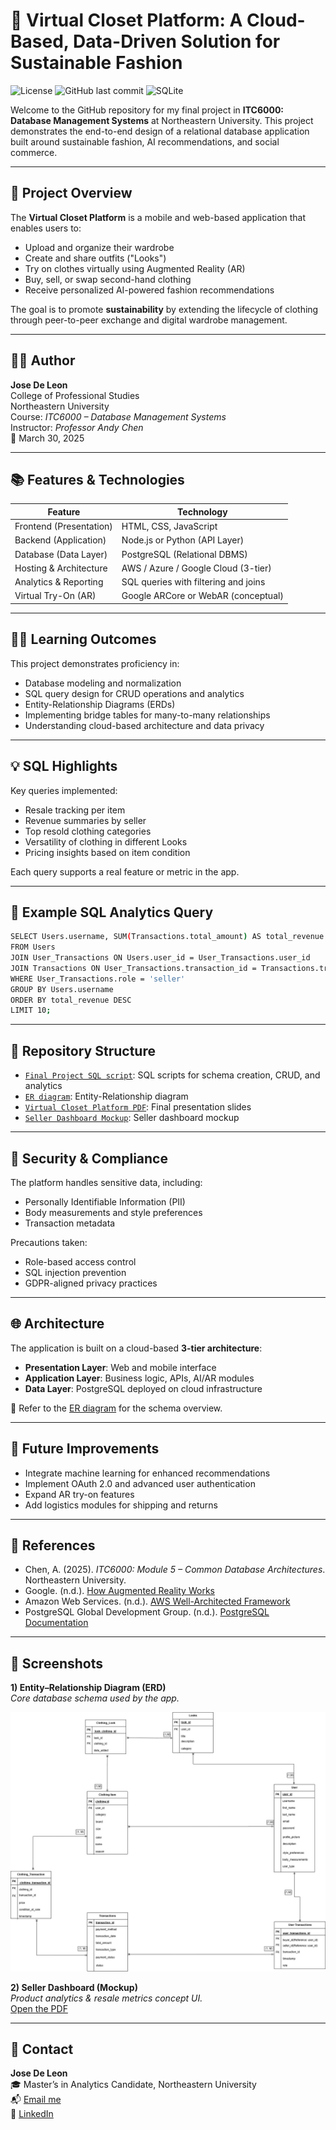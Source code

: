 # 👗 Virtual Closet Platform: A Cloud-Based, Data-Driven Solution for Sustainable Fashion

![License](https://img.shields.io/github/license/josedeleon-analytics/virtual-closet-platform)
![GitHub last commit](https://img.shields.io/github/last-commit/josedeleon-analytics/virtual-closet-platform)
![SQLite](https://img.shields.io/badge/SQL-SQLite-blue?logo=sqlite&logoColor=white)

Welcome to the GitHub repository for my final project in **ITC6000: Database Management Systems** at Northeastern University. This project demonstrates the end-to-end design of a relational database application built around sustainable fashion, AI recommendations, and social commerce.

---

## 📌 Project Overview

The **Virtual Closet Platform** is a mobile and web-based application that enables users to:

- Upload and organize their wardrobe
- Create and share outfits ("Looks")
- Try on clothes virtually using Augmented Reality (AR)
- Buy, sell, or swap second-hand clothing
- Receive personalized AI-powered fashion recommendations

The goal is to promote **sustainability** by extending the lifecycle of clothing through peer-to-peer exchange and digital wardrobe management.

---

## 🧑‍💻 Author

**Jose De Leon**  
College of Professional Studies  
Northeastern University  
Course: *ITC6000 – Database Management Systems*  
Instructor: *Professor Andy Chen*  
📅 March 30, 2025  

---

## 📚 Features & Technologies

| Feature                  | Technology                                |
|--------------------------|--------------------------------------------|
| Frontend (Presentation)  | HTML, CSS, JavaScript                      |
| Backend (Application)    | Node.js or Python (API Layer)              |
| Database (Data Layer)    | PostgreSQL (Relational DBMS)               |
| Hosting & Architecture   | AWS / Azure / Google Cloud (3-tier)        |
| Analytics & Reporting    | SQL queries with filtering and joins       |
| Virtual Try-On (AR)      | Google ARCore or WebAR (conceptual)        |

---

## 🧑‍🎓 Learning Outcomes

This project demonstrates proficiency in:

- Database modeling and normalization  
- SQL query design for CRUD operations and analytics  
- Entity-Relationship Diagrams (ERDs)  
- Implementing bridge tables for many-to-many relationships  
- Understanding cloud-based architecture and data privacy  

---

## 💡 SQL Highlights

Key queries implemented:

- Resale tracking per item
- Revenue summaries by seller
- Top resold clothing categories
- Versatility of clothing in different Looks
- Pricing insights based on item condition

Each query supports a real feature or metric in the app.

---

## 🔎 Example SQL Analytics Query
```bash
SELECT Users.username, SUM(Transactions.total_amount) AS total_revenue
FROM Users
JOIN User_Transactions ON Users.user_id = User_Transactions.user_id
JOIN Transactions ON User_Transactions.transaction_id = Transactions.transaction_id
WHERE User_Transactions.role = 'seller'
GROUP BY Users.username
ORDER BY total_revenue DESC
LIMIT 10;
```

---

## 📁 Repository Structure

- [`Final Project SQL script`](sql/Final%20project%20SQL%20FILE.sql): SQL scripts for schema creation, CRUD, and analytics  
- [`ER diagram`](erd/ER%20diagram.jpg): Entity-Relationship diagram  
- [`Virtual Closet Platform PDF`](presentation/Virtual-Closet-Platform.pdf): Final presentation slides  
- [`Seller Dashboard Mockup`](assets/Taylor_Seller_Dashboard_Mockup.pdf): Seller dashboard mockup  

---

## 🔐 Security & Compliance

The platform handles sensitive data, including:

- Personally Identifiable Information (PII)
- Body measurements and style preferences
- Transaction metadata

Precautions taken:

- Role-based access control  
- SQL injection prevention  
- GDPR-aligned privacy practices  

---

## 🌐 Architecture

The application is built on a cloud-based **3-tier architecture**:

- **Presentation Layer**: Web and mobile interface  
- **Application Layer**: Business logic, APIs, AI/AR modules  
- **Data Layer**: PostgreSQL deployed on cloud infrastructure  

📌 Refer to the [ER diagram](erd/ER%20diagram.jpg) for the schema overview.

---

## 🎯 Future Improvements

- Integrate machine learning for enhanced recommendations  
- Implement OAuth 2.0 and advanced user authentication  
- Expand AR try-on features  
- Add logistics modules for shipping and returns  

---

## 📑 References

- Chen, A. (2025). *ITC6000: Module 5 – Common Database Architectures*. Northeastern University.  
- Google. (n.d.). [How Augmented Reality Works](https://arvr.google.com)  
- Amazon Web Services. (n.d.). [AWS Well-Architected Framework](https://docs.aws.amazon.com/wellarchitected/latest/framework/welcome.html)  
- PostgreSQL Global Development Group. (n.d.). [PostgreSQL Documentation](https://www.postgresql.org/docs/)  

---

## 📸 Screenshots

**1) Entity–Relationship Diagram (ERD)**  
*Core database schema used by the app.*
  
![ER Diagram](erd/ER%20diagram.jpg)

**2) Seller Dashboard (Mockup)**  
*Product analytics & resale metrics concept UI.*  
[Open the PDF](assets/Taylor_Seller_Dashboard_Mockup.pdf)

---

## 👤 Contact

**Jose De Leon**  
🎓 Master’s in Analytics Candidate, Northeastern University  
📬 [Email me](mailto:j.angel2294@gmail.com)  
🔗 [LinkedIn](https://www.linkedin.com/in/jose-de-leon-analytics/)
